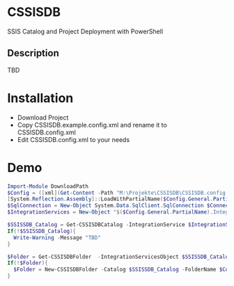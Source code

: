 # CSSISDB
SSIS Catalog and Project Deployment with PowerShell

## Description 
TBD

# Installation
- Download Project
- Copy CSSISDB.example.config.xml and rename it to CSSISDB.config.xml
- Edit CSSISDB.config.xml to your needs

# Demo
```powershell
Import-Module DownloadPath
$Config = ([xml](Get-Content -Path "M:\Projekte\CSSISDB\CSSISDB.config.xml" -ErrorAction Stop)).Config
[System.Reflection.Assembly]::LoadWithPartialName($Config.General.PartialName) | Out-Null;
$SqlConnection = New-Object System.Data.SqlClient.SqlConnection $ConnectionString
$IntegrationServices = New-Object "$($Config.General.PartialName).IntegrationServices" $SqlConnection

$SSISSDB_Catalog = Get-CSSISDBCatalog -IntegrationService $IntegrationServices
If(!$SSISSDB_Catalog){
  Write-Warning -Message "TBD"
}

$Folder = Get-CSSISDBFolder  -IntegrationServicesObject $SSISSDB_Catalog -FolderName $Config.SSISDB.Folders.Folder[0].Name -Verbose
If(!$Folder){
  $Folder = New-CSSISDBFolder -Catalog $SSISSDB_Catalog -FolderName $Config.SSISDB.Folders.Folder[0].Name -Verbose
}
```



